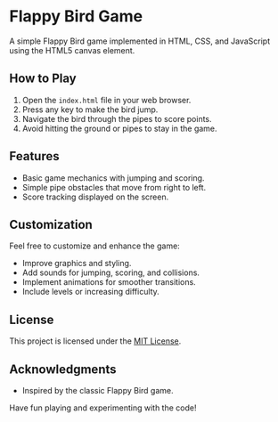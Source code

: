 # Flappy Bird Game

A simple Flappy Bird game implemented in HTML, CSS, and JavaScript using the HTML5 canvas element.

## How to Play

1. Open the `index.html` file in your web browser.
2. Press any key to make the bird jump.
3. Navigate the bird through the pipes to score points.
4. Avoid hitting the ground or pipes to stay in the game.

## Features

- Basic game mechanics with jumping and scoring.
- Simple pipe obstacles that move from right to left.
- Score tracking displayed on the screen.

## Customization

Feel free to customize and enhance the game:

- Improve graphics and styling.
- Add sounds for jumping, scoring, and collisions.
- Implement animations for smoother transitions.
- Include levels or increasing difficulty.

## License

This project is licensed under the [MIT License](LICENSE).

## Acknowledgments

- Inspired by the classic Flappy Bird game.

Have fun playing and experimenting with the code!
